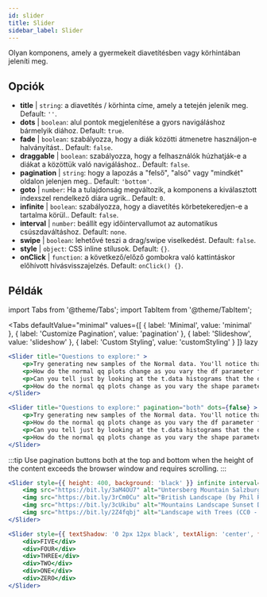 ```yaml
---
id: slider 
title: Slider
sidebar_label: Slider
---
```


Olyan komponens, amely a gyermekeit diavetítésben vagy körhintában jeleníti meg.

## Opciók

* __title__ | `string`: a diavetítés / körhinta címe, amely a tetején jelenik meg. Default: `''`.
* __dots__ | `boolean`: alul pontok megjelenítése a gyors navigáláshoz bármelyik diához. Default: `true`.
* __fade__ | `boolean`: szabályozza, hogy a diák közötti átmenetre használjon-e halványítást.. Default: `false`.
* __draggable__ | `boolean`: szabályozza, hogy a felhasználók húzhatják-e a diákat a közöttük való navigáláshoz.. Default: `false`.
* __pagination__ | `string`: hogy a lapozás a "felső", "alsó" vagy "mindkét" oldalon jelenjen meg.. Default: `'bottom'`.
* __goto__ | `number`: Ha a tulajdonság megváltozik, a komponens a kiválasztott indexszel rendelkező diára ugrik.. Default: `0`.
* __infinite__ | `boolean`: szabályozza, hogy a diavetítés körbetekeredjen-e a tartalma körül.. Default: `false`.
* __interval__ | `number`: beállít egy időintervallumot az automatikus csúszdaváltáshoz. Default: `none`.
* __swipe__ | `boolean`: lehetővé teszi a drag/swipe viselkedést. Default: `false`.
* __style__ | `object`: CSS inline stílusok. Default: `{}`.
* __onClick__ | `function`: a következő/előző gombokra való kattintáskor előhívott hívásvisszajelzés. Default: `onClick() {}`.


## Példák


import Tabs from '@theme/Tabs';
import TabItem from '@theme/TabItem';

<Tabs
    defaultValue="minimal"
    values={[
        { label: 'Minimal', value: 'minimal' },
        { label: 'Customize Pagination', value: 'pagination' },
        { label: 'Slideshow', value: 'slideshow' },
        { label: 'Custom Styling', value: 'customStyling' }
    ]}
    lazy
>

<TabItem value="minimal">

```jsx live
<Slider title="Questions to explore:" >
    <p>Try generating new samples of the Normal data. You'll notice that the points don't always lie exactly on the line. This is typical variation. As you generate more random realizations of this plot you'll get better calibrated to the kind of deviation you can expect to see from this large a sample of Normal data.</p>
    <p>How do the normal qq plots change as you vary the df parameter for the t-distributed data?</p>
    <p>Can you tell just by looking at the t.data histograms that the data aren't normally distributed? Is it easier to tell from the QQ plots?</p>
    <p>How do the normal qq plots change as you vary the shape parameter in the gamma-distributed data?</p>
</Slider>
```

</TabItem>

<TabItem value="pagination">

```jsx live
<Slider title="Questions to explore:" pagination="both" dots={false} >
    <p>Try generating new samples of the Normal data. You'll notice that the points don't always lie exactly on the line. This is typical variation. As you generate more random realizations of this plot you'll get better calibrated to the kind of deviation you can expect to see from this large a sample of Normal data.</p>
    <p>How do the normal qq plots change as you vary the df parameter for the t-distributed data?</p>
    <p>Can you tell just by looking at the t.data histograms that the data aren't normally distributed? Is it easier to tell from the QQ plots?</p>
    <p>How do the normal qq plots change as you vary the shape parameter in the gamma-distributed data?</p>
</Slider>
```

:::tip
Use pagination buttons both at the top and bottom when the height of the content exceeds the browser window and requires scrolling.
:::

</TabItem>

<TabItem value="slideshow">

```jsx live
<Slider style={{ height: 400, background: 'black' }} infinite interval={2000} >
    <img src="https://bit.ly/3aM4OU7" alt="Untersberg Mountain Salzburg (by Giuseppe Milo, CC BY 3.0)" />
    <img src="https://bit.ly/3rCm0Cu" alt="British Landscape (by Phil Riley, Pixabay License)" />
    <img src="https://bit.ly/3cUkibu" alt="Mountains Landscape Sunset Dusk (Pixabay License)" />
    <img src="https://bit.ly/2Z4fqbj" alt="Landscape with Trees (CC0 - Public Domain)" /> 
</Slider>
```

</TabItem>

<TabItem value="customStyling">

```jsx live
<Slider style={{ textShadow: '0 2px 12px black', textAlign: 'center', fontSize: 90 }} infinite interval={1000} >
    <div>FIVE</div>
    <div>FOUR</div>
    <div>THREE</div>
    <div>TWO</div>
    <div>ONE</div>
    <div>ZERO</div>
</Slider>
```

</TabItem>

</Tabs>


